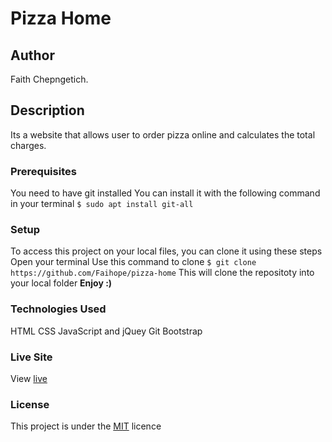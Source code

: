 # Pizza Home
## Author
Faith Chepngetich.
## Description
Its a website that allows user to order pizza online and calculates the total charges. 
### Prerequisites
You need to have git installed
You can install it with the following command in your terminal
`$ sudo apt install git-all`
### Setup
To access this project on your local files, you can clone it using these steps
Open your terminal
Use this command to clone `$ git clone https://github.com/Faihope/pizza-home`
 This will clone the repositoty into your local folder
 __Enjoy :)__
### Technologies Used
 HTML
CSS
JavaScript and jQuey
Git
Bootstrap
### Live Site
View [live](https://faihope.github.io/Delani_studio/)
### License
This project is under the  [MIT](license) licence
